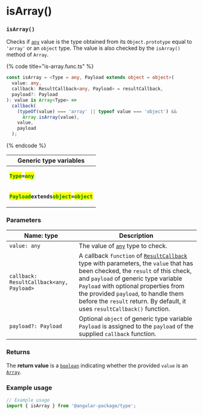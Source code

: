 # isArray()

### `isArray()`

Checks if [`any`](https://www.typescriptlang.org/docs/handbook/2/everyday-types.html#any) value is the type obtained from its `Object.prototype` equal to `'array'` or an `object` type. The value is also checked by the `isArray()` method of `Array`.

{% code title="is-array.func.ts" %}
```typescript
const isArray = <Type = any, Payload extends object = object>(
  value: any,
  callback: ResultCallback<any, Payload> = resultCallback,
  payload?: Payload
): value is Array<Type> =>
  callback(
    (typeOf(value) === 'array' || typeof value === 'object') &&
      Array.isArray(value),
    value,
    payload
  );
```
{% endcode %}

| Generic type variables                                                                                                                                                                                                                                                                             |
| -------------------------------------------------------------------------------------------------------------------------------------------------------------------------------------------------------------------------------------------------------------------------------------------------- |
| <p><mark style="color:green;"><strong><code>Type</code></strong></mark><strong><code>=</code></strong><mark style="color:green;"><strong><code>any</code></strong></mark><br></p>                                                                                                                  |
| <p><mark style="color:green;"><strong><code>Payload</code></strong></mark><strong><code>extends</code></strong><mark style="color:green;"><strong><code>object</code></strong></mark><strong><code>=</code></strong><mark style="color:green;"><strong><code>object</code></strong></mark><br></p> |

### Parameters

| Name: type                               | Description                                                                                                                                                                                                                                                                                                                                                     |
| ---------------------------------------- | --------------------------------------------------------------------------------------------------------------------------------------------------------------------------------------------------------------------------------------------------------------------------------------------------------------------------------------------------------------- |
| `value: any`                             | The value of [`any`](https://www.typescriptlang.org/docs/handbook/2/everyday-types.html#any) type to check.                                                                                                                                                                                                                                                     |
| `callback: ResultCallback<any, Payload>` | A callback `function` of [`ResultCallback`](../types/resultcallback.md) type with parameters, the `value` that has been checked, the `result` of this check, and `payload` of generic type variable `Payload` with optional properties from the provided `payload`, to handle them before the `result` return. By default, it uses `resultCallback()` function. |
| `payload?: Payload`                      | Optional `object` of generic type variable `Payload` is assigned to the `payload` of the supplied `callback` function.                                                                                                                                                                                                                                          |

### Returns

The **return value** is a [`boolean`](https://developer.mozilla.org/en-US/docs/Web/JavaScript/Reference/Global\_Objects/Boolean) indicating whether the provided `value` is an [`Array`](https://developer.mozilla.org/en-US/docs/Web/JavaScript/Reference/Global\_Objects/Array).

### Example usage

```typescript
// Example usage
import { isArray } from '@angular-package/type';

```

